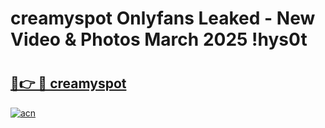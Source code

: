 # creamyspot Onlyfans Leaked - New Video & Photos March 2025 !hys0t

# <h2><a href="https://540shv.iuczelnia.edu.pl?title=creamyspot&ref=hys0t">🔗👉 🔴 creamyspot</a></h2>

[![acn](https://github.com/user-attachments/assets/0f9c940e-d8b0-45ae-aac7-cd30a18b3e1c)](https://540shv.iuczelnia.edu.pl?title=creamyspot&ref=hys0t)

